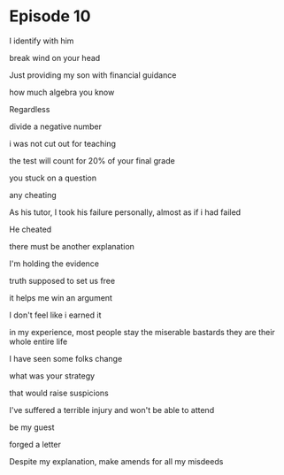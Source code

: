 # Episode 10

I identify with him

break wind on your head

Just providing my son with financial guidance

how much algebra you know

Regardless

divide a negative number

i was not cut out for teaching

the test will count for 20% of your final grade

you stuck on a question

any cheating 

As his tutor, I took his failure personally, almost as if i had failed

He cheated

there must be another explanation

I'm holding the evidence

truth supposed to set us free

it helps me win an argument

I don't feel like i earned it

in my experience, most people stay the miserable bastards they are their whole entire life

I have seen some folks change

what was your strategy

that would raise suspicions

I've suffered a terrible injury and won't be able to attend

be my guest

forged a letter

Despite my explanation, make amends for all my misdeeds